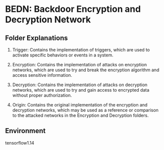 # BEDN: Backdoor Encryption and Decryption Network

## Folder Explanations
1. Trigger: Contains the implementation of triggers, which are used to activate specific behaviors or events in a system.

2. Encryption: Contains the implementation of attacks on encryption networks, which are used to try and break the encryption algorithm and access sensitive information.

3. Decryption: Contains the implementation of attacks on decryption networks, which are used to try and gain access to encrypted data without proper authorization.

4. Origin: Contains the original implementation of the encryption and decryption networks, which may be used as a reference or comparison to the attacked networks in the Encryption and Decryption folders.

## Environment
tensorflow1.14
